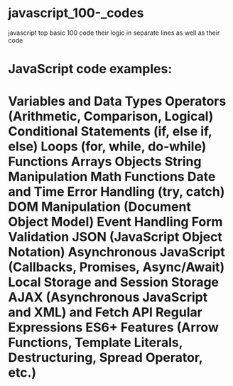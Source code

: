 # javascript_100-_codes
javascript top  basic 100 code their logic in separate lines as well as their code

<h1>JavaScript code examples:<h1>
Variables and Data Types
Operators (Arithmetic, Comparison, Logical)
Conditional Statements (if, else if, else)
Loops (for, while, do-while)
Functions
Arrays
Objects
String Manipulation
Math Functions
Date and Time
Error Handling (try, catch)
DOM Manipulation (Document Object Model)
Event Handling
Form Validation
JSON (JavaScript Object Notation)
Asynchronous JavaScript (Callbacks, Promises, Async/Await)
Local Storage and Session Storage
AJAX (Asynchronous JavaScript and XML) and Fetch API
Regular Expressions
ES6+ Features (Arrow Functions, Template Literals, Destructuring, Spread Operator, etc.)
